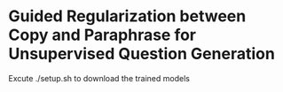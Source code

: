 # Guided Regularization between Copy and Paraphrase for Unsupervised Question Generation

Excute ./setup.sh to download the trained models
